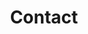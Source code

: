 ---
title: "Contact"
layout: contact/single
description: "Please contact us if you are interested in purchasing or have any questions. We will get back to you as soon as possible!"
---